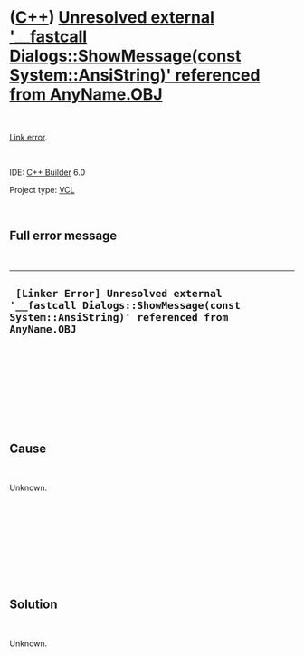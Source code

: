 



 

 

 

 

 

([C++](Cpp.htm)) [Unresolved external '\_\_fastcall Dialogs::ShowMessage(const System::AnsiString)' referenced from AnyName.OBJ](CppLinkErrorUnresolvedExternalShowMessage.htm)
===============================================================================================================================================================================

 

[Link error](CppLinkError.htm).

 

IDE: [C++ Builder](CppBuilder.htm) 6.0

Project type: [VCL](CppVcl.htm)

 

Full error message
------------------

 

  -------------------------------------------------------------------------------------------------------------------------------
  ` [Linker Error] Unresolved external '__fastcall Dialogs::ShowMessage(const System::AnsiString)' referenced from AnyName.OBJ`
  -------------------------------------------------------------------------------------------------------------------------------

 

 

 

 

 

Cause
-----

 

Unknown.

 

 

 

 

 

Solution
--------

 

Unknown.

 

 

 

 

 





 



